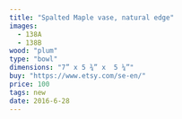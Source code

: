 ```yaml
---
title: "Spalted Maple vase, natural edge"
images:
  - 138A
  - 138B
wood: "plum"
type: "bowl"
dimensions: "7” x 5 ¾” x  5 ¼”"
buy: "https://www.etsy.com/se-en/"
price: 100
tags: new
date: 2016-6-28
---
```


